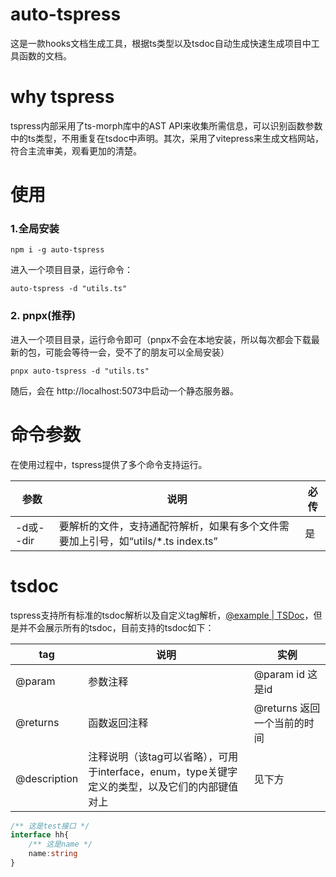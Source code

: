 # auto-tspress
这是一款hooks文档生成工具，根据ts类型以及tsdoc自动生成快速生成项目中工具函数的文档。

# why tspress

tspress内部采用了ts-morph库中的AST API来收集所需信息，可以识别函数参数中的ts类型，不用重复在tsdoc中声明。其次，采用了vitepress来生成文档网站，符合主流审美，观看更加的清楚。

# 使用

### 1.全局安装

```node
npm i -g auto-tspress
```

进入一个项目目录，运行命令：

```node
auto-tspress -d "utils.ts"
```

### 2.  pnpx(推荐)

进入一个项目目录，运行命令即可（pnpx不会在本地安装，所以每次都会下载最新的包，可能会等待一会，受不了的朋友可以全局安装）
```npm
pnpx auto-tspress -d "utils.ts"
```
随后，会在 http://localhost:5073中启动一个静态服务器。

# 命令参数

在使用过程中，tspress提供了多个命令支持运行。

| 参数      | 说明                                                         | 必传 |
| --------- | ------------------------------------------------------------ | ---- |
| -d或--dir | 要解析的文件，支持通配符解析，如果有多个文件需要加上引号，如“utils/*.ts  index.ts” | 是   |

# tsdoc

tspress支持所有标准的tsdoc解析以及自定义tag解析，[@example | TSDoc](https://tsdoc.org/pages/tags/example/)，但是并不会展示所有的tsdoc，目前支持的tsdoc如下：

| tag          | 说明                                                         | 实例                        |
| ------------ | ------------------------------------------------------------ | --------------------------- |
| @param       | 参数注释                                                     | @param id 这是id            |
| @returns     | 函数返回注释                                                 | @returns 返回一个当前的时间 |
| @description | 注释说明（该tag可以省略），可用于interface，enum，type关键字定义的类型，以及它们的内部键值对上 | 见下方                      |

```ts
/** 这是test接口 */
interface hh{
    /** 这是name */
    name:string
}
```

